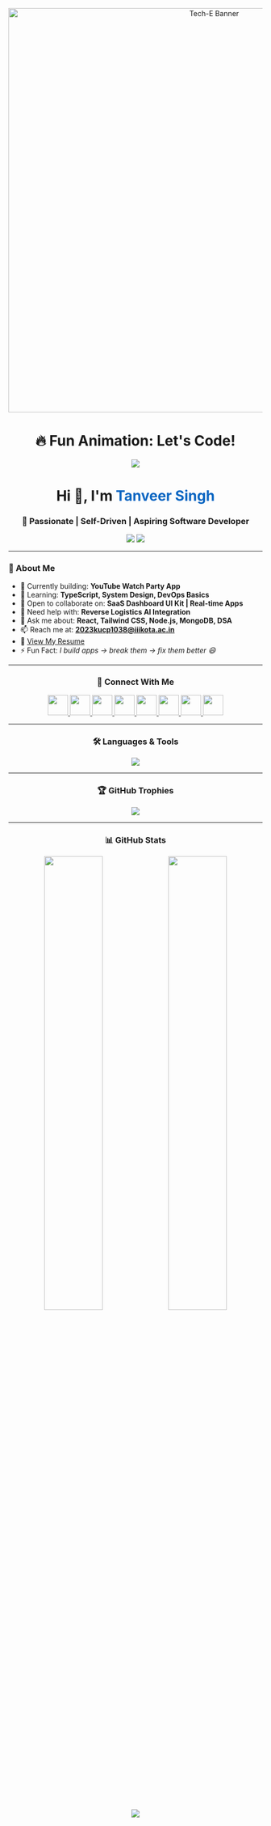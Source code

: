 <!-- Banner Section -->
<p align="center">
  <img src="YOUR_IMAGE_LINK" alt="Tech-E Banner" width="800"/>
</p>

<!-- Animated Typing Fun -->
<h1 align="center">🔥 Fun Animation: Let's Code!</h1>
<p align="center">
  <img src="https://readme-typing-svg.herokuapp.com?font=Fira+Code&size=24&pause=1000&color=36BCF7&center=true&vCenter=true&width=435&lines=Tech-E;Build+Break+Fix+Repeat;Solving+Real-World+Problems" />
</p>

<!-- Intro -->
<h1 align="center">Hi 👋, I'm <span style="color:#0A66C2;">Tanveer Singh</span></h1>
<h3 align="center">🚀 Passionate | Self-Driven | Aspiring Software Developer</h3>

<p align="center">
  <img src="https://komarev.com/ghpvc/?username=tanveersingh005&label=Profile%20views&color=0e75b6&style=flat" />
  <img src="https://img.shields.io/github/followers/tanveersingh005?label=Follow&style=social" />
</p>

---

### 🌟 About Me
- 🔭 Currently building: **YouTube Watch Party App**
- 🌱 Learning: **TypeScript, System Design, DevOps Basics**
- 👯 Open to collaborate on: **SaaS Dashboard UI Kit | Real-time Apps**
- 🤝 Need help with: **Reverse Logistics AI Integration**
- 💬 Ask me about: **React, Tailwind CSS, Node.js, MongoDB, DSA**
- 📫 Reach me at: **2023kucp1038@iiikota.ac.in**
- 📄 [View My Resume](https://tanveersinghresume.tiiny.site)
- ⚡ Fun Fact: _I build apps → break them → fix them better 😄_

---

<h3 align="center">📲 Connect With Me</h3>
<p align="center">
  <a href="https://www.linkedin.com/in/tanveer-singh005/" target="_blank">
    <img src="https://img.icons8.com/color/48/000000/linkedin.png" width="40" />
  </a>
  <a href="https://www.instagram.com/itztanveer_singh411/" target="_blank">
    <img src="https://img.icons8.com/fluency/48/000000/instagram-new.png" width="40" />
  </a>
  <a href="https://www.codechef.com/users/tani_chef005" target="_blank">
    <img src="https://img.icons8.com/ios-filled/50/000000/codechef.png" width="40"/>
  </a>
  <a href="https://www.hackerrank.com/profile/2023kucp1038" target="_blank">
    <img src="https://cdn.iconscout.com/icon/free/png-256/hackerrank-3628885-3030004.png" width="40"/>
  </a>
  <a href="https://codeforces.com/profile/tanveersingh005" target="_blank">
    <img src="https://img.icons8.com/external-tal-revivo-color-tal-revivo/48/external-codeforces-programming-competitions-and-contests-programming-community-logo-color-tal-revivo.png" width="40"/>
  </a>
  <a href="https://leetcode.com/u/harrykaler_005/" target="_blank">
    <img src="https://img.icons8.com/external-tal-revivo-shadow-tal-revivo/48/external-level-up-your-coding-skills-and-quickly-land-a-job-logo-shadow-tal-revivo.png" width="40"/>
  </a>
  <a href="https://www.geeksforgeeks.org/user/2023kuc61jq/" target="_blank">
    <img src="https://img.icons8.com/color/48/000000/GeeksforGeeks.png" width="40"/>
  </a>
  <a href="https://discord.gg/1356603369342500886/1356603369858273513" target="_blank">
    <img src="https://img.icons8.com/color/48/000000/discord--v2.png" width="40"/>
  </a>
</p>

---

<h3 align="center">🛠️ Languages & Tools</h3>
<p align="center">
  <img src="https://skillicons.dev/icons?i=react,nodejs,express,tailwind,typescript,js,html,css,mongodb,mysql,postgresql,git,github,figma,java,python,go,graphql,postman,nginx" />
</p>

---

<h3 align="center">🏆 GitHub Trophies</h3>
<p align="center">
  <img src="https://github-profile-trophy.vercel.app/?username=tanveersingh005&theme=gruvbox&margin-w=15&margin-h=15" />
</p>

---

<h3 align="center">📊 GitHub Stats</h3>
<p align="center">
  <img src="https://github-readme-stats.vercel.app/api?username=tanveersingh005&show_icons=true&theme=tokyonight&locale=en" width="48%" />
  <img src="https://github-readme-stats.vercel.app/api/top-langs?username=tanveersingh005&show_icons=true&locale=en&layout=compact&theme=tokyonight" width="48%" />
</p>

<p align="center">
  <img src="https://github-readme-streak-stats.herokuapp.com/?user=tanveersingh005&theme=tokyonight" />
</p>
